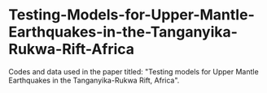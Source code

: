 # Testing-Models-for-Upper-Mantle-Earthquakes-in-the-Tanganyika-Rukwa-Rift-Africa
Codes and data used in the paper titled: "Testing models for Upper Mantle Earthquakes in the Tanganyika-Rukwa Rift, Africa".
